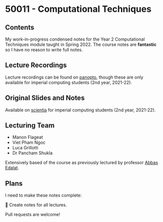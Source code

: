# 50011 - Computational Techniques
## Contents
My work-in-progress condensed notes for the Year 2 Computational Techniques module taught in Spring 2022. The course notes are **fantastic** so I have no reason to write full notes.

## Lecture Recordings
Lecture recordings can be found on [panopto](https://imperial.cloud.panopto.eu/Panopto/Pages/Sessions/List.aspx#folderID=%22e6ce8a9a-09a8-4ab5-b24e-ae2200b756e8%22), though these are only available for imperial computing students (2nd year, 2021-22).

## Original Slides and Notes
Available on [scientia](https://scientia.doc.ic.ac.uk/2122/modules/50011/resources) for imperial computing students (2nd year, 2021-22).

## Lecturing Team
- Manon Flageat
- Viet Pham Ngoc
- Luca Grillotti
- Dr Pancham Shukla

Extensively based of the course as previously lectured by professor [Abbas Edalat](https://www.imperial.ac.uk/people/a.edalat).

## Plans
I need to make these notes complete:

🔴 Create notes for all lectures.

Pull requests are welcome!